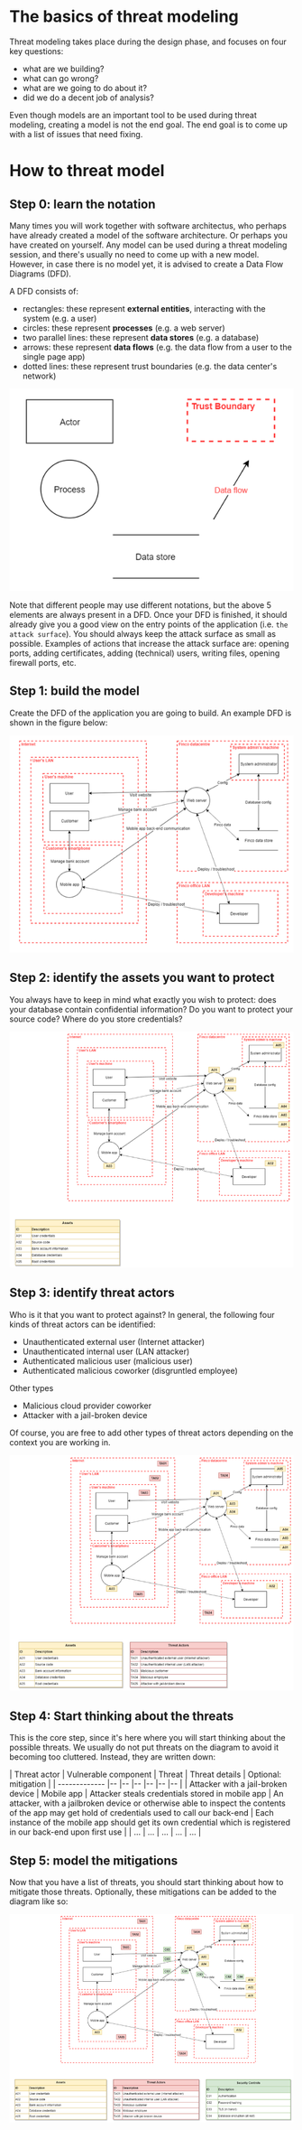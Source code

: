 # The basics of threat modeling
Threat modeling takes place during the design phase, and focuses on four key questions:
* what are we building?
* what can go wrong?
* what are we going to do about it?
* did we do a decent job of analysis?

Even though models are an important tool to be used during threat modeling, creating a model is not the end goal. The end goal is to come up with a list of issues that need fixing.

# How to threat model
## Step 0: learn the notation
Many times you will work together with software architectus, who perhaps have already created a model of the software architecture. Or perhaps you have created on yourself. Any model can be used during a threat modeling session, and there's usually no need to come up with a new model. However, in case there is no model yet, it is advised to create a Data Flow Diagrams (DFD). 

A DFD consists of:
* rectangles: these represent **external entities**, interacting with the system (e.g. a user)
* circles: these represent **processes** (e.g. a web server)
* two parallel lines: these represent **data stores** (e.g. a database)
* arrows: these represent **data flows** (e.g. the data flow from a user to the single page app)
* dotted lines: these represent trust boundaries (e.g. the data center's network)

![](docimages/2021-03-24-09-38-13.png)

Note that different people may use different notations, but the above 5 elements are always present in a DFD. Once your DFD is finished, it should already give you a good view on the entry points of the application (i.e. `the attack surface`). You should always keep the attack surface as small as possible. Examples of actions that increase the attack surface are: opening ports, adding certificates, adding (technical) users, writing files, opening firewall ports, etc. 

## Step 1: build the model
Create the DFD of the application you are going to build. An example DFD is shown in the figure below:

![](docimages/2021-03-24-09-53-20.png)

## Step 2: identify the assets you want to protect
You always have to keep in mind what exactly you wish to protect: does your database contain confidential information? Do you want to protect your source code? Where do you store credentials? 

![](docimages/2021-03-24-09-54-47.png)

## Step 3: identify threat actors
Who is it that you want to protect against? In general, the following four kinds of threat actors can be identified:
* Unauthenticated external user (Internet attacker)
* Unauthenticated internal user (LAN attacker)
* Authenticated malicious user (malicious user)
* Authenticated malicious coworker (disgruntled employee)

Other types
* Malicious cloud provider coworker
* Attacker with a jail-broken device

Of course, you are free to add other types of threat actors depending on the context you are working in. 

![](docimages/2021-03-24-09-56-29.png)

## Step 4: Start thinking about the threats
This is the core step, since it's here where you will start thinking about the possible threats. 
We usually do not put threats on the diagram to avoid it becoming too cluttered. Instead, they are written down:

| Threat actor   | Vulnerable component  | Threat   | Threat details | Optional: mitigation   |
| -------------  |--  |--  |--  |--   |-- |-- |
| Attacker with a jail-broken device | Mobile app  | Attacker steals credentials stored in mobile app  | An attacker, with a jailbroken device or otherwise able to inspect the contents of the app may get hold of credentials used to call our back-end  |  Each instance of the mobile app should get its own credential which is registered in our back-end upon first use   |
| ... | ...  | ... | ... | ... |

## Step 5: model the mitigations
Now that you have a list of threats, you should start thinking about how to mitigate those threats. Optionally, these mitigations can be added to the diagram like so:

![](docimages/2021-03-24-10-17-51.png)
